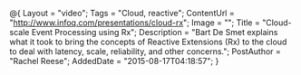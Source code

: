 @{
    Layout = "video";
    Tags = "Cloud, reactive";
    ContentUrl = "http://www.infoq.com/presentations/cloud-rx";
    Image = "";
    Title = "Cloud-scale Event Processing using Rx";
    Description = "Bart De Smet explains what it took to bring the concepts of Reactive Extensions (Rx) to the cloud to deal with latency, scale, reliability, and other concerns.";
    PostAuthor = "Rachel Reese";
    AddedDate = "2015-08-17T04:18:57";
}